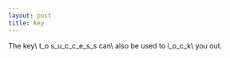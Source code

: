 ```yaml
---
layout: post
title: Key
---
```

The key\\
t_o s_u_c_c_e_s_s can\\
also be used to l_o_c_k\\
you out.
